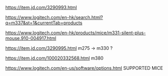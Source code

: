 https://item.jd.com/3290993.html

https://www.logitech.com/en-hk/search.html?q=m337&st=1&currentTab=products

https://www.logitech.com/en-hk/products/mice/m331-silent-plus-mouse.910-004917.html

https://item.jd.com/3290995.html
m275 -> m330 ?

https://item.jd.com/100020332568.html
m380

https://www.logitech.com/en-us/software/options.html
SUPPORTED MICE

